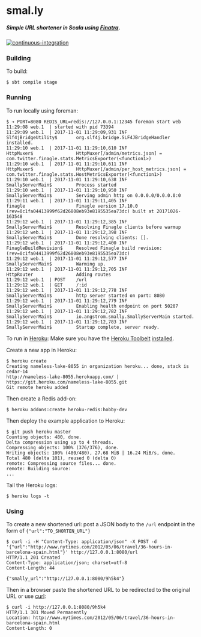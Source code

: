 # smal.ly

##### Simple URL shortener in Scala using [Finatra](https://twitter.github.io/finatra/).

[![continuous-integration](https://github.com/cacoco/smally-finatra/actions/workflows/ci.yml/badge.svg)](https://github.com/cacoco/smally-finatra/actions/workflows/ci.yml)

### Building

To build:

```
$ sbt compile stage
```

### Running

To run locally using foreman:

```
$ ➔ PORT=8080 REDIS_URL=redis://127.0.0.1:12345 foreman start web
11:29:08 web.1  | started with pid 73394
11:29:09 web.1  | 2017-11-01 11:29:09,931 INF                           Slf4jBridgeUtility$       org.slf4j.bridge.SLF4JBridgeHandler installed.
11:29:10 web.1  | 2017-11-01 11:29:10,610 INF                           HttpMuxer$                HttpMuxer[/admin/metrics.json] = com.twitter.finagle.stats.MetricsExporter(<function1>)
11:29:10 web.1  | 2017-11-01 11:29:10,611 INF                           HttpMuxer$                HttpMuxer[/admin/per_host_metrics.json] = com.twitter.finagle.stats.HostMetricsExporter(<function1>)
11:29:10 web.1  | 2017-11-01 11:29:10,638 INF                           SmallyServerMain$         Process started
11:29:10 web.1  | 2017-11-01 11:29:10,950 INF                           SmallyServerMain$         Serving admin http on 0.0.0.0/0.0.0.0:0
11:29:11 web.1  | 2017-11-01 11:29:11,405 INF                           finagle                   Finagle version 17.10.0 (rev=0c1fa04413999f62d26808eb93e8195535ea73dc) built at 20171026-163548
11:29:12 web.1  | 2017-11-01 11:29:12,385 INF                           SmallyServerMain$         Resolving Finagle clients before warmup
11:29:12 web.1  | 2017-11-01 11:29:12,398 INF                           SmallyServerMain$         Done resolving clients: [].
11:29:12 web.1  | 2017-11-01 11:29:12,400 INF                           FinagleBuildRevision$     Resolved Finagle build revision: (rev=0c1fa04413999f62d26808eb93e8195535ea73dc)
11:29:12 web.1  | 2017-11-01 11:29:12,577 INF                           SmallyServerMain$         Warming up.
11:29:12 web.1  | 2017-11-01 11:29:12,705 INF                           HttpRouter                Adding routes
11:29:12 web.1  | POST    /url
11:29:12 web.1  | GET     /:id
11:29:12 web.1  | 2017-11-01 11:29:12,778 INF                           SmallyServerMain$         http server started on port: 8080
11:29:12 web.1  | 2017-11-01 11:29:12,779 INF                           SmallyServerMain$         Enabling health endpoint on port 50207
11:29:12 web.1  | 2017-11-01 11:29:12,782 INF                           SmallyServerMain$         io.angstrom.smally.SmallyServerMain started.
11:29:12 web.1  | 2017-11-01 11:29:12,783 INF                           SmallyServerMain$         Startup complete, server ready.
```


To run in [Heroku](https://www.heroku.com): Make sure you have the [Heroku Toolbelt](https://toolbelt.heroku.com/) [installed](https://devcenter.heroku.com/articles/getting-started-with-scala#set-up).

Create a new app in Heroku:

```
$ heroku create
Creating nameless-lake-8055 in organization heroku... done, stack is cedar-14
http://nameless-lake-8055.herokuapp.com/ | https://git.heroku.com/nameless-lake-8055.git
Git remote heroku added
```

Then create a Redis add-on:

```
$ heroku addons:create heroku-redis:hobby-dev
```

Then deploy the example application to Heroku:

```
$ git push heroku master
Counting objects: 480, done.
Delta compression using up to 4 threads.
Compressing objects: 100% (376/376), done.
Writing objects: 100% (480/480), 27.68 MiB | 16.24 MiB/s, done.
Total 480 (delta 101), reused 0 (delta 0)
remote: Compressing source files... done.
remote: Building source:
...
```

Tail the Heroku logs:

```
$ heroku logs -t
```

### Using

To create a new shortened url: post a JSON body to the `/url` endpoint in the form of `{"url":"TO_SHORTEN_URL"}`

```
$ curl -i -H "Content-Type: application/json" -X POST -d '{"url":"http://www.nytimes.com/2012/05/06/travel/36-hours-in-barcelona-spain.html"}' http://127.0.0.1:8080/url
HTTP/1.1 201 Created
Content-Type: application/json; charset=utf-8
Content-Length: 44

{"smally_url":"http://127.0.0.1:8080/9h5k4"}
```

Then in a browser paste the shortened URL to be redirected to the original URL or use [curl](http://curl.haxx.se/docs/manual.html):

```
$ curl -i http://127.0.0.1:8080/9h5k4
HTTP/1.1 301 Moved Permanently
Location: http://www.nytimes.com/2012/05/06/travel/36-hours-in-barcelona-spain.html
Content-Length: 0
```
